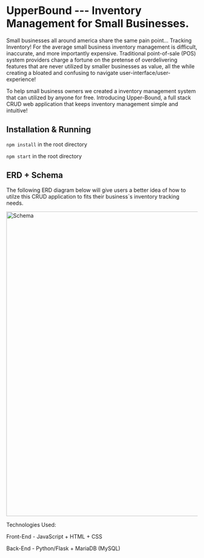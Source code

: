 # UpperBound --- Inventory Management for Small Businesses.

Small businesses all around america share the same pain point... Tracking Inventory! For the average small business inventory management is difficult, inaccurate, and more importantly expensive. Traditional point-of-sale (POS) system providers charge a fortune on the pretense of overdelivering features that are never utilized by smaller businesses as value, all the while creating a bloated and confusing to navigate user-interface/user-experience! 

To help small business owners we created a inventory management system that can utilized by anyone for free. Introducing Upper-Bound, a full stack CRUD web application that keeps inventory management simple and intuitive! 

## Installation & Running
```npm install``` in the root directory

```npm start``` in the root directory


## ERD + Schema
The following ERD diagram below will give users a better idea of how to utilze this CRUD application to fits their business`s inventory tracking needs.


<img width="800" alt="Schema" src="Screenshot 2023-07-14 183011.png">




Technologies Used:

  Front-End - JavaScript + HTML + CSS

  Back-End - Python/Flask + MariaDB (MySQL)
